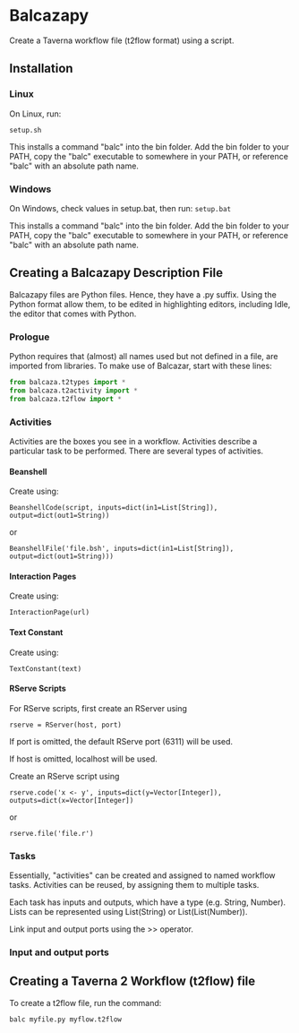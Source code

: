 # Balcazapy
Create a Taverna workflow file (t2flow format) using a script.

## Installation

### Linux
On Linux, run:
```
setup.sh
```
This installs a command "balc" into the bin folder. Add the bin folder to your
PATH, copy the "balc" executable to somewhere in your PATH, or reference "balc" with an absolute path name.

### Windows

On Windows, check values in setup.bat, then run:
```setup.bat```

This installs a command "balc" into the bin folder. Add the bin folder to your
PATH, copy the "balc" executable to somewhere in your PATH, or reference "balc" 
with an absolute path name.

## Creating a Balcazapy Description File
Balcazapy files are Python files. Hence, they have a .py suffix. Using the Python format allow them, to be edited in highlighting editors, including Idle, the editor that comes with Python.

### Prologue
Python requires that (almost) all names used but not defined in a file, are imported from libraries. To make use of Balcazar, start with these lines:

```python
from balcaza.t2types import *
from balcaza.t2activity import *
from balcaza.t2flow import *
```

### Activities

Activities are the boxes you see in a workflow. Activities describe a particular task to be performed. There are several types of activities.

#### Beanshell

Create using:

```BeanshellCode(script, inputs=dict(in1=List[String]), output=dict(out1=String))```

or

```BeanshellFile('file.bsh', inputs=dict(in1=List[String]), output=dict(out1=String)))```

#### Interaction Pages

Create using:

```InteractionPage(url)```

#### Text Constant
Create using:

```TextConstant(text)```

#### RServe Scripts

For RServe scripts, first create an RServer using

```rserve = RServer(host, port)```

If port is omitted, the default RServe port (6311) will be used.

If host is omitted, localhost will be used.

Create an RServe script using

```rserve.code('x <- y', inputs=dict(y=Vector[Integer]), outputs=dict(x=Vector[Integer])```

or

```rserve.file('file.r')```

### Tasks

Essentially, "activities" can be created and assigned to named workflow tasks.
Activities can be reused, by assigning them to multiple tasks.

Each task has inputs and outputs, which have a type (e.g. String, Number).
Lists can be represented using List(String) or List(List(Number)).

Link input and output ports using the >> operator.

### Input and output ports

## Creating a Taverna 2 Workflow (t2flow) file

To create a t2flow file, run the command:

```
balc myfile.py myflow.t2flow
```

